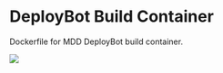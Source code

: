 # DeployBot Build Container
Dockerfile for MDD DeployBot build container.

[![](https://images.microbadger.com/badges/image/codemdd/mdd-deploybot-build.svg)](https://microbadger.com/images/codemdd/mdd-deploybot-build "Get your own image badge on microbadger.com")
